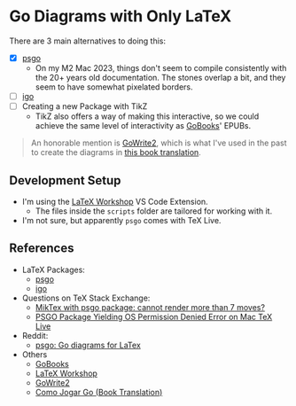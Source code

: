 # Go Diagrams with Only LaTeX

There are 3 main alternatives to doing this:

- [x] [psgo](https://www.ctan.org/tex-archive/graphics/pstricks/contrib/psgo/)
  - On my M2 Mac 2023, things don't seem to compile consistently with the 20+ years old documentation. The stones overlap a bit, and they seem to have somewhat pixelated borders.
- [ ] [igo](https://www.ctan.org/tex-archive/fonts/igo)
- [ ] Creating a new Package with TikZ
  - TikZ also offers a way of making this interactive, so we could achieve the same level of interactivity as [GoBooks](https://gobooks.com/)' EPUBs.

> An honorable mention is [GoWrite2](https://gowrite.net/GOWrite2.html), which is what I've used in the past to create the diagrams in [this book translation](https://github.com/FanaroEngineering/traducao_como_jogar_go).

## Development Setup

- I'm using the [LaTeX Workshop](https://marketplace.visualstudio.com/items?itemName=James-Yu.latex-workshop) VS Code Extension.
  - The files inside the `scripts` folder are tailored for working with it.
- I'm not sure, but apparently `psgo` comes with TeX Live.

## References

- LaTeX Packages:
  - [psgo](https://www.ctan.org/tex-archive/graphics/pstricks/contrib/psgo/)
  - [igo](https://www.ctan.org/tex-archive/fonts/igo)
- Questions on TeX Stack Exchange:
  - [MikTex with psgo package: cannot render more than 7 moves?](https://tex.stackexchange.com/q/549165/64441)
  - [PSGO Package Yielding OS Permission Denied Error on Mac TeX Live](https://tex.stackexchange.com/q/614386/64441)
- Reddit:
  - [psgo: Go diagrams for LaTex](https://www.reddit.com/r/baduk/comments/2kkaki/psgo_go_diagrams_for_latex/?utm_source=share&utm_medium=web2x&context=3)
- Others
  - [GoBooks](https://gobooks.com/)
  - [LaTeX Workshop](https://marketplace.visualstudio.com/items?itemName=James-Yu.latex-workshop)
  - [GoWrite2](https://gowrite.net/GOWrite2.html)
  - [Como Jogar Go (Book Translation)](https://github.com/FanaroEngineering/traducao_como_jogar_go)
